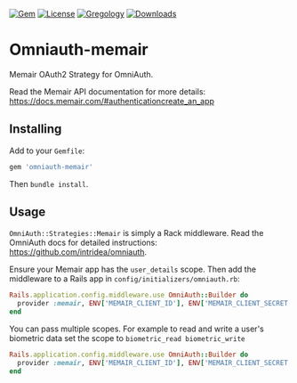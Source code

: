 [![Gem](https://img.shields.io/gem/v/gstatsat.svg?style=flat)](http://rubygems.org/gems/omniauth-memair)
[![License](http://img.shields.io/badge/license-MIT-yellow.svg?style=flat)](https://github.com/memair/omniauth-memair/blob/master/LICENSE)
[![Gregology](https://img.shields.io/badge/contact-Gregology-blue.svg?style=flat)](http://gregology.net/contact/)
[![Downloads](https://img.shields.io/gem/dt/gstatsat.svg?style=flat)](http://rubygems.org/gems/omniauth-memair)

# Omniauth-memair

Memair OAuth2 Strategy for OmniAuth.

Read the Memair API documentation for more details: https://docs.memair.com/#authenticationcreate_an_app

## Installing

Add to your `Gemfile`:

```ruby
gem 'omniauth-memair'
```

Then `bundle install`.

## Usage

`OmniAuth::Strategies::Memair` is simply a Rack middleware. Read the OmniAuth docs for detailed instructions: https://github.com/intridea/omniauth.

Ensure your Memair app has the `user_details` scope. Then add the middleware to a Rails app in `config/initializers/omniauth.rb`:

```ruby
Rails.application.config.middleware.use OmniAuth::Builder do
  provider :memair, ENV['MEMAIR_CLIENT_ID'], ENV['MEMAIR_CLIENT_SECRET']
end
```

You can pass multiple scopes. For example to read and write a user's biometric data set the scope to `biometric_read biometric_write`

```ruby
Rails.application.config.middleware.use OmniAuth::Builder do
  provider :memair, ENV['MEMAIR_CLIENT_ID'], ENV['MEMAIR_CLIENT_SECRET'], scope: 'biometric_read biometric_write'
end
```
